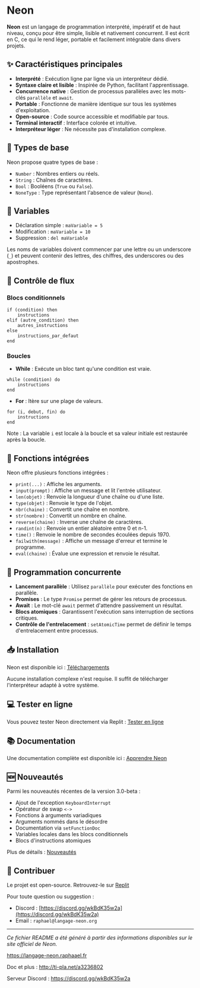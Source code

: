 # Neon

**Neon** est un langage de programmation interprété, impératif et de haut niveau, conçu pour être simple, lisible et nativement concurrent. Il est écrit en C, ce qui le rend léger, portable et facilement intégrable dans divers projets.

## ✨ Caractéristiques principales

- **Interprété** : Exécution ligne par ligne via un interpréteur dédié.
- **Syntaxe claire et lisible** : Inspirée de Python, facilitant l'apprentissage.
- **Concurrence native** : Gestion de processus parallèles avec les mots-clés `parallèle` et `await`.
- **Portable** : Fonctionne de manière identique sur tous les systèmes d'exploitation.
- **Open-source** : Code source accessible et modifiable par tous.
- **Terminal interactif** : Interface colorée et intuitive.
- **Interpréteur léger** : Ne nécessite pas d'installation complexe.

## 🧱 Types de base

Neon propose quatre types de base :

- `Number` : Nombres entiers ou réels.
- `String` : Chaînes de caractères.
- `Bool` : Booléens (`True` ou `False`).
- `NoneType` : Type représentant l'absence de valeur (`None`).

## 🧰 Variables

- Déclaration simple : `maVariable = 5`
- Modification : `maVariable = 10`
- Suppression : `del maVariable`

Les noms de variables doivent commencer par une lettre ou un underscore (`_`) et peuvent contenir des lettres, des chiffres, des underscores ou des apostrophes.

## 🔁 Contrôle de flux

### Blocs conditionnels

```neon
if (condition) then
    instructions
elif (autre_condition) then
    autres_instructions
else
    instructions_par_defaut
end
```

### Boucles

- **While** : Exécute un bloc tant qu'une condition est vraie.

```neon
while (condition) do
    instructions
end
```

- **For** : Itère sur une plage de valeurs.

```neon
for (i, debut, fin) do
    instructions
end
```

Note : La variable `i` est locale à la boucle et sa valeur initiale est restaurée après la boucle.

## 🧮 Fonctions intégrées

Neon offre plusieurs fonctions intégrées :

- `print(...)` : Affiche les arguments.
- `input(prompt)` : Affiche un message et lit l'entrée utilisateur.
- `len(objet)` : Renvoie la longueur d'une chaîne ou d'une liste.
- `type(objet)` : Renvoie le type de l'objet.
- `nbr(chaine)` : Convertit une chaîne en nombre.
- `str(nombre)` : Convertit un nombre en chaîne.
- `reverse(chaine)` : Inverse une chaîne de caractères.
- `randint(n)` : Renvoie un entier aléatoire entre 0 et n-1.
- `time()` : Renvoie le nombre de secondes écoulées depuis 1970.
- `failwith(message)` : Affiche un message d'erreur et termine le programme.
- `eval(chaine)` : Évalue une expression et renvoie le résultat.

## 🧵 Programmation concurrente

- **Lancement parallèle** : Utilisez `parallèle` pour exécuter des fonctions en parallèle.
- **Promises** : Le type `Promise` permet de gérer les retours de processus.
- **Await** : Le mot-clé `await` permet d'attendre passivement un résultat.
- **Blocs atomiques** : Garantissent l'exécution sans interruption de sections critiques.
- **Contrôle de l'entrelacement** : `setAtomicTime` permet de définir le temps d'entrelacement entre processus.

## 📥 Installation

Neon est disponible ici : [Téléchargements](https://langage-neon.raphaael.fr/t%C3%A9l%C3%A9chargements)

Aucune installation complexe n'est requise. Il suffit de télécharger l'interpréteur adapté à votre système.

## 💻 Tester en ligne

Vous pouvez tester Neon directement via Replit : [Tester en ligne](https://langage-neon.raphaael.fr/tester-en-ligne)

## 📚 Documentation

Une documentation complète est disponible ici : [Apprendre Neon](https://langage-neon.raphaael.fr/apprendre-neon)

## 🆕 Nouveautés

Parmi les nouveautés récentes de la version 3.0-beta :

- Ajout de l'exception `KeyboardInterrupt`
- Opérateur de swap `<->`
- Fonctions à arguments variadiques
- Arguments nommés dans le désordre
- Documentation via `setFunctionDoc`
- Variables locales dans les blocs conditionnels
- Blocs d'instructions atomiques

Plus de détails : [Nouveautés](https://langage-neon.raphaael.fr/nouveaut%C3%A9s)

## 🤝 Contribuer

Le projet est open-source. Retrouvez-le sur [Replit](https://replit.com/@raphaael/Neon)

Pour toute question ou suggestion :
- Discord : [https://discord.gg/wkBdK35w2a](https://discord.gg/wkBdK35w2a)
- Email : `raphael@langage-neon.org`

---

_Ce fichier README a été généré à partir des informations disponibles sur le site officiel de Neon._


https://langage-neon.raphaael.fr

Doc et plus : http://ti-pla.net/a3236802

Serveur Discord : https://discord.gg/wkBdK35w2a
